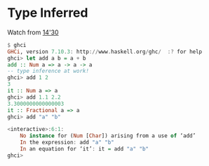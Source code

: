 # Type Inferred
Watch from [14'30](https://youtu.be/VGCE_3fjzU4?t=14m30s)

```haskell
$ ghci
GHCi, version 7.10.3: http://www.haskell.org/ghc/  :? for help
ghci> let add a b = a + b
add :: Num a => a -> a -> a
-- type inference at work!
ghci> add 1 2
3
it :: Num a => a
ghci> add 1.1 2.2
3.3000000000000003
it :: Fractional a => a
ghci> add "a" "b"

<interactive>:6:1:
    No instance for (Num [Char]) arising from a use of ‘add’
    In the expression: add "a" "b"
    In an equation for ‘it’: it = add "a" "b"
ghci>
```
